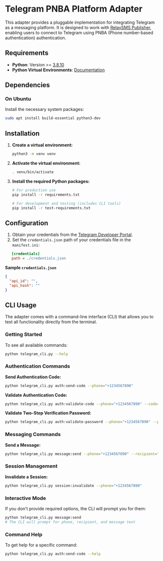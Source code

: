 # Telegram PNBA Platform Adapter

This adapter provides a pluggable implementation for integrating Telegram as a messaging platform. It is designed to work with [RelaySMS Publisher](https://github.com/smswithoutborders/RelaySMS-Publisher), enabling users to connect to Telegram using PNBA (Phone number-based authentication) authentication.

## Requirements

- **Python**: Version >=
  [3.8.10](https://www.python.org/downloads/release/python-3810/)
- **Python Virtual Environments**:
  [Documentation](https://docs.python.org/3/tutorial/venv.html)

## Dependencies

### On Ubuntu

Install the necessary system packages:

```bash
sudo apt install build-essential python3-dev
```

## Installation

1. **Create a virtual environment:**

   ```bash
   python3 -m venv venv
   ```

2. **Activate the virtual environment:**

   ```bash
   . venv/bin/activate
   ```

3. **Install the required Python packages:**

   ```bash
   # For production use
   pip install -r requirements.txt

   # For development and testing (includes CLI tools)
   pip install -r test-requirements.txt
   ```

## Configuration

1. Obtain your credentials from the [Telegram Developer Portal](https://my.telegram.org/).
2. Set the `credentials.json` path of your credentials file in the `manifest.ini`:

```ini
   [credentials]
   path = ./credentials.json
```

**Sample `credentials.json`**

```json
{
  "api_id": "",
  "api_hash": ""
}
```

## CLI Usage

The adapter comes with a command-line interface (CLI) that allows you to test all functionality directly from the terminal.

### Getting Started

To see all available commands:

```bash
python telegram_cli.py --help
```

### Authentication Commands

**Send Authentication Code:**

```bash
python telegram_cli.py auth:send-code --phone="+1234567890"
```

**Validate Authentication Code:**

```bash
python telegram_cli.py auth:validate-code --phone="+1234567890" --code="12345"
```

**Validate Two-Step Verification Password:**

```bash
python telegram_cli.py auth:validate-password --phone="+1234567890" --password="your_password"
```

### Messaging Commands

**Send a Message:**

```bash
python telegram_cli.py message:send --phone="+1234567890" --recipient="@username" --text="Hello from CLI"
```

### Session Management

**Invalidate a Session:**

```bash
python telegram_cli.py session:invalidate --phone="+1234567890"
```

### Interactive Mode

If you don't provide required options, the CLI will prompt you for them:

```bash
python telegram_cli.py message:send
# The CLI will prompt for phone, recipient, and message text
```

### Command Help

To get help for a specific command:

```bash
python telegram_cli.py auth:send-code --help
```
